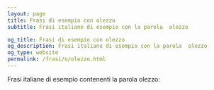 ```yaml
---
layout: page
title: Frasi di esempio con olezzo 
subtitle: Frasi italiane di esempio con la parola  olezzo

og_title: Frasi di esempio con olezzo 
og_description: Frasi italiane di esempio con la parola  olezzo
og_type: website
permalink: /frasi/o/olezzo.html
---
```


Frasi italiane di esempio contenenti la parola olezzo:


